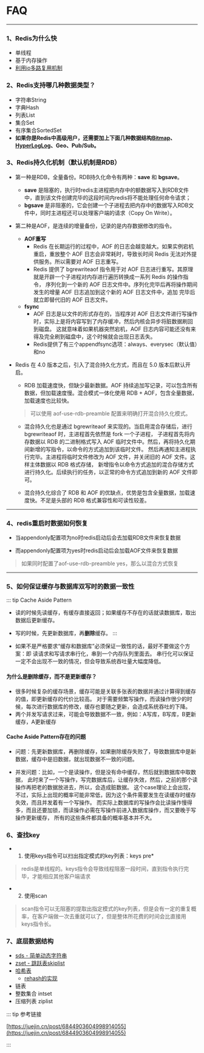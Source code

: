 # FAQ
---

### 1、Redis为什么快
* 单线程
* 基于内存操作
* [利用io多路复用机制](https://journey-c.github.io/io-multiplexing/)

### 2、Redis支持哪几种数据类型？
* 字符串String
* 字典Hash
* 列表List
* 集合Set
* 有序集合SortedSet
* **如果你是Redis中高级用户，还需要加上下面几种数据结构[Bitmap](https://www.cnblogs.com/wuhaidong/articles/10389484.html)、
    [HyperLogLog](https://segmentfault.com/a/1190000020523110)、Geo、Pub/Sub。**

### 3、Redis持久化机制（默认机制是RDB）
* 第一种是RDB，全量备份。RDB持久化命令有两种：**save** 和 **bgsave**。
  * **save** 是阻塞的，执行时redis主进程把内存中的额数据写入到RDB文件中，直到该文件创建完毕的这段时间内redis将不能处理任何命令请求；
  * **bgsave** 是非阻塞的，它会创建一个子进程去把内存中的数据写入RDB文件中，同时主进程还可以处理客户端的请求（Copy On Write）。

* 第二种是AOF，是连续的增量备份，记录的是内存数据修改的指令。
  * **AOF重写**
    * Redis 在长期运行的过程中，AOF 的日志会越变越大。如果实例宕机重启，重放整个 AOF 日志会非常耗时，导致长时间 Redis 无法对外提供服务。所以需要对 AOF 日志重写。
    * Redis 提供了 bgrewriteaof 指令用于对 AOF 日志进行重写。其原理就是开辟一个子进程对内存进行遍历转换成一系列 Redis 的操作指令，
    序列化到一个新的 AOF 日志文件中。序列化完毕后再将操作期间发生的增量 AOF 日志追加到这个新的 AOF 日志文件中，追加 完毕后就立即替代旧的 AOF 日志文件。
  * **fsync**
    * AOF 日志是以文件的形式存在的，当程序对 AOF 日志文件进行写操作时，实际上是将内容写到了内存缓冲，然后内核会异步将脏数据刷回到磁盘。
    这就意味着如果机器突然宕机，AOF 日志内容可能还没有来得及完全刷到磁盘中，这个时候就会出现日志丢失。
    * Redis提供了有三个appendfsync选项：always、everysec（默认值）和no

* Redis 在 4.0 版本之后，引入了混合持久化方式，而且在 5.0 版本后默认开启。
  * RDB 加载速度快，但缺少最新数据。AOF 持续追加写记录，可以包含所有数据，但加载速度慢。混合模式一体化使用 RDB + AOF，包含全量数据，加载速度也比较快。
  > 可以使用 aof-use-rdb-preamble 配置来明确打开混合持久化模式。

  * 混合持久化也是通过 bgrewriteaof 来实现的。当启用混合存储后，进行 bgrewriteaof 时，主进程首先依然是 fork 一个子进程，
    子进程首先将内存数据以 RDB 的二进制格式写入 AOF 临时文件中。然后，再将持久化期间新增的写指令，以命令的方式追加到该临时文件。
    然后再通知主进程执行完毕。主进程将临时文件修改为 AOF 文件，并关闭旧的 AOF 文件。这样主体数据以 RDB 格式存储，
    新增指令以命令方式追加的混合存储方式进行持久化。后续执行的任务，以正常的命令方式追加到新的 AOF 文件即可。

  * 混合持久化综合了 RDB 和 AOF 的优缺点，优势是包含全量数据，加载速度快。不足是头部的 RDB 格式兼容性和可读性较差。
---

### 4、redis重启时数据如何恢复
* 当appendonly配置项为no时redis启动后会去加载RDB文件来恢复数据

* 而appendonly配置项为yes时redis启动后会加载AOF文件来恢复数据
> 如果同时配置了aof-use-rdb-preamble yes，那么以混合方式恢复
---

### 5、如何保证缓存与数据库双写时的数据一致性
::: tip Cache Aside Pattern
* 读的时候先读缓存，有缓存直接返回；如果缓存不存在的话就读数据库，取出数据后更新缓存。
* 写的时候，先更新数据库，再<b>删除</b>缓存。
:::

* 如果不是严格要求“缓存和数据库”必须保证一致性的话，最好不要做这个方案：即 读请求和写请求串行化，串到一个内存队列里面去。
串行化可以保证一定不会出现不一致的情况，但会导致系统吞吐量大幅度降低。

#### 为什么是删除缓存，而不是更新缓存？
* 很多时候复杂的缓存场景，缓存可能是关联多张表的数据并通过计算得到缓存的值，即更新缓存的代价比较高。
对于需要频繁写操作，而读操作很少的时候，每次进行数据库的修改，缓存也要随之更新，会造成系统吞吐的下降。
* 两个并发写请求过来，可能会导致数据不一致，例如：A写库，B写库，B更新缓存，A更新缓存

#### Cache Aside Pattern存在的问题
* 问题：先更新数据库，再删除缓存，如果删除缓存失败了，导致数据库中是新数据，缓存中是旧数据，就出现数据不一致的问题。

* 并发问题：比如，一个是读操作，但是没有命中缓存，然后就到数据库中取数据，
此时来了一个写操作，写完数据库后，让缓存失效，然后，之前的那个读操作再把老的数据放进去，所以，会造成脏数据。
这个case理论上会出现，不过，实际上出现的概率可能非常低，因为这个条件需要发生在读缓存时缓存失效，而且并发着有一个写操作。
而实际上数据库的写操作会比读操作慢得多，而且还要加锁，而读操作必需在写操作前进入数据库操作，而又要晚于写操作更新缓存，
所有的这些条件都具备的概率基本并不大。

### 6、查找key
* 1. 使用keys指令可以扫出指定模式的key列表：keys pre*
> redis是单线程的。keys指令会导致线程阻塞一段时间，直到指令执行完毕，才能相应其他客户端请求
* 2. 使用scan
> scan指令可以无阻塞的提取出指定模式的key列表，但是会有一定的重复概率，在客户端做一次去重就可以了，但是整体所花费的时间会比直接用keys指令长。

### 7、底层数据结构
* [sds - 简单动态字符串](https://redisbook.readthedocs.io/en/latest/internal-datastruct/sds.html)
* [zset - 跳跃表skiplist](https://bex.meishakeji.com/2020/04/08/Redis%E4%B9%8B%E8%B7%B3%E8%B7%83%E8%A1%A8/)
* [哈希表](https://juejin.cn/post/6844903862961176584)
  * [rehash的实现](https://www.cnblogs.com/goodAndyxublog/p/13635904.html)
* 链表
* 整数集合 intset
* 压缩列表 ziplist

::: tip 参考链接

[https://juejin.cn/post/6844903604998914055](https://juejin.cn/post/6844903604998914055)

:::
